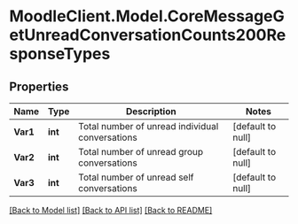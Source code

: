 # MoodleClient.Model.CoreMessageGetUnreadConversationCounts200ResponseTypes

## Properties

Name | Type | Description | Notes
------------ | ------------- | ------------- | -------------
**Var1** | **int** | Total number of unread individual conversations | [default to null]
**Var2** | **int** | Total number of unread group conversations | [default to null]
**Var3** | **int** | Total number of unread self conversations | [default to null]

[[Back to Model list]](../README.md#documentation-for-models) [[Back to API list]](../README.md#documentation-for-api-endpoints) [[Back to README]](../README.md)

